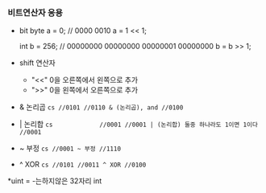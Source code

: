 ### 비트연산자 응용
 * bit
   byte  a = 0; // 0000 0010
         a = 1 << 1;

     int b = 256; // 00000000 00000000 00000001 00000000
         b = b >> 1;

 * shift 연산자
   * "<<" 0을 오른쪽에서 왼쪽으로 추가
   * ">>" 0을 왼쪽에서 오른쪽으로 추가
 
 *  & 논리곱
``cs
//0101
//0110 & (논리곱), and
//0100
``
 
 * | 논리합
``cs            
//0001
//0001 | (논리합) 둘중 하나라도 1이면 1이다
//0001
``

* ~ 부정
``cs
//0001 ~ 부정
//1110
``

* ^ XOR
``cs
//0101
//0011 ^ XOR
//0100
``

*uint = -는하지않은 32자리 int
